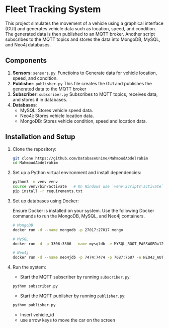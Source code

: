 # Fleet Tracking System


This project simulates the movement of a vehicle using a graphical interface (GUI) and generates vehicle data such as location, speed, and condition. The generated data is then published to an MQTT broker. Another script subscribes to the MQTT topics and stores the data into MongoDB, MySQL, and Neo4j databases.


## Components

1. **Sensors**: `sensors.py `Functioins to Generate data for vehicle location, speed, and condition.
2. **Publisher**: `publisher.py` This file creates the GUI and publishes the generated data to the MQTT broker
3. **Subscriber**: `subscriber.py` Subscribes to MQTT topics, receives data, and stores it in databases.
4. **Databases**:
   - MySQL: Stores vehicle speed data.
   - Neo4j: Stores vehicle location data.
   - MongoDB: Stores vehicle condition, speed and location data.

## Installation and Setup

1. Clone the repository:

    ```bash
    git clone https://github.com/DatabaseUnime/MahmoudAbdelrahim
    cd MahmoudAbdelrahim
    ```

2. Set up a Python virtual environment and install dependencies:

    ```bash
    python3 -m venv venv
    source venv/bin/activate   # On Windows use `venv\Scripts\activate`
    pip install -r requirements.txt
    ```

3. Set up databases using Docker:
   
   Ensure Docker is installed on your system. Use the following Docker commands to run the MongoDB, MySQL, and Neo4j containers.

    ```bash
    # MongoDB
    docker run -d --name mongodb -p 27017:27017 mongo

    # MySQL
    docker run -d -p 3306:3306 --name mysqldb -e MYSQL_ROOT_PASSWORD=123456 -e MYSQL_DATABASE=vehicles_data mysql

    # Neo4j
    docker run -d --name neo4jdb -p 7474:7474 -p 7687:7687 -e NEO4J_AUTH=neo4j/12345678 neo4j
    ```


4. Run the system:
   - Start the MQTT subscriber by running `subscriber.py`:

    ```bash
    python subscriber.py
    ```

   - Start the MQTT publisher by running `publisher.py`:

    ```bash
    python publisher.py
    ```
   - Insert vehicle_id
   - use arrow keys to move the car on the screen

